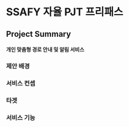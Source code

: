 # SSAFY 자율 PJT 프리패스

## Project Summary

#### 개인 맞춤형 경로 안내 및 알림 서비스

### 제안 배경

### 서비스 컨셉

### 타겟

### 서비스 기능
